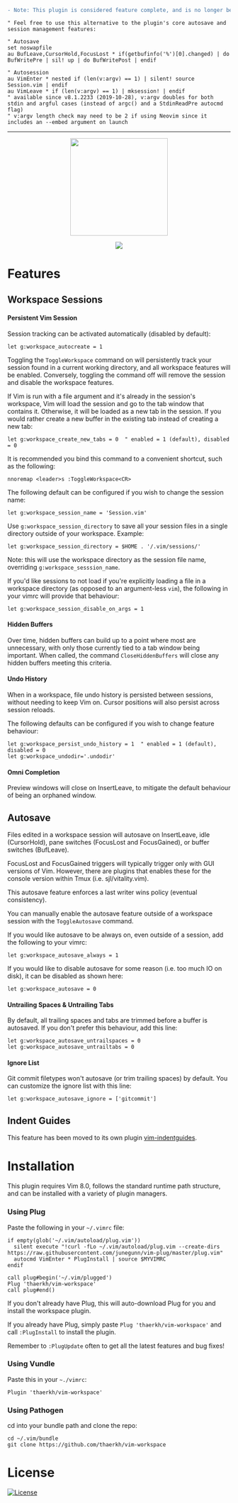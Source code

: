 ```diff
- Note: This plugin is considered feature complete, and is no longer being maintained.
```
```vim
" Feel free to use this alternative to the plugin's core autosave and session management features:

" Autosave
set noswapfile
au BufLeave,CursorHold,FocusLost * if(getbufinfo('%')[0].changed) | do BufWritePre | sil! up | do BufWritePost | endif

" Autosession
au VimEnter * nested if (len(v:argv) == 1) | silent! source Session.vim | endif
au VimLeave * if (len(v:argv) == 1) | mksession! | endif
" available since v8.1.2233 (2019-10-28), v:argv doubles for both stdin and argful cases (instead of argc() and a StdinReadPre autocmd flag)
" v:argv length check may need to be 2 if using Neovim since it includes an --embed argument on launch
```
---
<p align="center">
<img src="https://raw.githubusercontent.com/thaerkh/vim-workspace/master/wiki/screenshots/logo.png" height="220">
</p>
<p align="center">
<img src="https://raw.githubusercontent.com/thaerkh/vim-workspace/master/wiki/screenshots/demo.gif" >
</p>

# Features

## Workspace Sessions

#### Persistent Vim Session

Session tracking can be activated automatically (disabled by default):
```
let g:workspace_autocreate = 1
```

Toggling the `ToggleWorkspace` command on will persistently track your session found in a current working directory, and all workspace features will be enabled. Conversely, toggling the command off will remove the session and disable the workspace features.

If Vim is run with a file argument and it's already in the session's workspace, Vim will load the session and go to the tab window that contains it. Otherwise, it will be loaded as a new tab in the session. If you would rather create a new buffer in the existing tab instead of creating a new tab:
```
let g:workspace_create_new_tabs = 0  " enabled = 1 (default), disabled = 0
```

It is recommended you bind this command to a convenient shortcut, such as the following:
```
nnoremap <leader>s :ToggleWorkspace<CR>
```
The following default can be configured if you wish to change the session name:
```
let g:workspace_session_name = 'Session.vim'
```

Use `g:workspace_session_directory` to save all your session files in a single directory outside of your workspace. Example:
```
let g:workspace_session_directory = $HOME . '/.vim/sessions/'
```
Note: this will use the workspace directory as the session file name, overriding `g:workspace_sesssion_name`.

If you'd like sessions to not load if you're explicitly loading a file in a workspace directory (as opposed to an argument-less `vim`), the following in your vimrc will provide that behaviour:
```
let g:workspace_session_disable_on_args = 1
```

#### Hidden Buffers
Over time, hidden buffers can build up to a point where most are unnecessary, with only those currently tied to a tab window being important.
When called, the command `CloseHiddenBuffers` will close any hidden buffers meeting this criteria.

#### Undo History

When in a workspace, file undo history is persisted between sessions, without needing to keep Vim on. Cursor positions will also persist across session reloads.

The following defaults can be configured if you wish to change feature behaviour:
```
let g:workspace_persist_undo_history = 1  " enabled = 1 (default), disabled = 0
let g:workspace_undodir='.undodir'
```

#### Omni Completion
Preview windows will close on InsertLeave, to mitigate the default behaviour of being an orphaned window.

## Autosave
Files edited in a workspace session will autosave on InsertLeave, idle (CursorHold), pane switches (FocusLost and FocusGained), or buffer switches (BufLeave).

FocusLost and FocusGained triggers will typically trigger only with GUI versions of Vim. However, there are plugins that enables these for the console version within Tmux (i.e. sjl/vitality.vim).

This autosave feature enforces a last writer wins policy (eventual consistency).

You can manually enable the autosave feature outside of a workspace session with the `ToggleAutosave` command.

If you would like autosave to be always on, even outside of a session, add the following to your vimrc:
```
let g:workspace_autosave_always = 1
```

If you would like to disable autosave for some reason (i.e. too much IO on disk), it can be disabled as shown here:
```
let g:workspace_autosave = 0
```

#### Untrailing Spaces & Untrailing Tabs
By default, all trailing spaces and tabs are trimmed before a buffer is autosaved. If you don't prefer this behaviour, add this line:
```
let g:workspace_autosave_untrailspaces = 0
let g:workspace_autosave_untrailtabs = 0
```

#### Ignore List
Git commit filetypes won't autosave (or trim trailing spaces) by default. You can customize the ignore list with this line:
```
let g:workspace_autosave_ignore = ['gitcommit']
```

## Indent Guides
This feature has been moved to its own plugin [vim-indentguides](https://github.com/thaerkh/vim-indentguides).

# Installation
This plugin requires Vim 8.0, follows the standard runtime path structure, and can be installed with a variety of plugin managers.
### Using Plug
Paste the following in your `~/.vimrc` file:
```
if empty(glob('~/.vim/autoload/plug.vim'))
  silent execute "!curl -fLo ~/.vim/autoload/plug.vim --create-dirs https://raw.githubusercontent.com/junegunn/vim-plug/master/plug.vim"
  autocmd VimEnter * PlugInstall | source $MYVIMRC
endif

call plug#begin('~/.vim/plugged')
Plug 'thaerkh/vim-workspace'
call plug#end()
```
If you don't already have Plug, this will auto-download Plug for you and install the workspace plugin.

If you already have Plug, simply paste `Plug 'thaerkh/vim-workspace'` and call `:PlugInstall` to install the plugin.

Remember to `:PlugUpdate` often to get all the latest features and bug fixes!
### Using Vundle
Paste this in your `~./vimrc`:
```
Plugin 'thaerkh/vim-workspace'
```
### Using Pathogen
cd into your bundle path and clone the repo:
```
cd ~/.vim/bundle
git clone https://github.com/thaerkh/vim-workspace
```

# License
[![License](https://img.shields.io/badge/License-Apache%202.0-blue.svg)](https://opensource.org/licenses/Apache-2.0)
